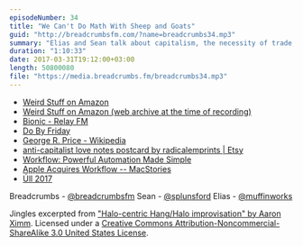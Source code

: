 ```yaml
---
episodeNumber: 34
title: "We Can't Do Math With Sheep and Goats"
guid: "http://breadcrumbsfm.com/?name=breadcrumbs34.mp3"
summary: "Elias and Sean talk about capitalism, the necessity of trade, and placing a value on things and people. They also find the weird side of Amazon."
duration: "1:10:33"
date: 2017-03-31T19:12:00+03:00
length: 50800080
file: "https://media.breadcrumbs.fm/breadcrumbs34.mp3"
---
```


- [Weird Stuff on Amazon](https://www.reddit.com/r/wtfamazon/)
- [ Weird Stuff on Amazon (web archive at the time of recording)](http://web.archive.org/web/20170328004608/https://www.reddit.com/r/wtfamazon/)
- [Bionic - Relay FM](https://www.relay.fm/shows/bionic/page/5)
- [Do By Friday](http://dobyfriday.com/)
- [George R. Price - Wikipedia](https://en.wikipedia.org/wiki/George_R._Price?wprov=sfsi1)
- [ anti-capitalist love notes postcard by radicalemprints | Etsy](https://www.etsy.com/listing/178816721/anti-capitalist-love-notes-postcard)
- [ Workflow: Powerful Automation Made Simple](https://itunes.apple.com/us/app/workflow-powerful-automation-made-simple/id915249334?mt=8&uo=4)
- [Apple Acquires Workflow -- MacStories](https://www.macstories.net/news/apple-acquires-workflow/)
- [Úll 2017](http://2017.ull.ie/)

Breadcrumbs - [@breadcrumbsfm](https://twitter.com/breadcrumbsfm) Sean - [@splunsford](https://twitter.com/splunsford) Elias - [@muffinworks](https://twitter.com/muffinworks)

Jingles excerpted from [ "Halo-centric Hang/Halo improvisation" by Aaron Ximm](http://freemusicarchive.org/music/aaron_ximm/handpans_and_the_hang/). Licensed under a [Creative Commons Attribution-Noncommercial-ShareAlike 3.0 United States License](http://creativecommons.org/licenses/by-nc-sa/3.0/us/).